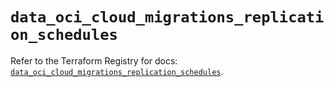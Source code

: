 # `data_oci_cloud_migrations_replication_schedules`

Refer to the Terraform Registry for docs: [`data_oci_cloud_migrations_replication_schedules`](https://registry.terraform.io/providers/oracle/oci/7.19.0/docs/data-sources/cloud_migrations_replication_schedules).
